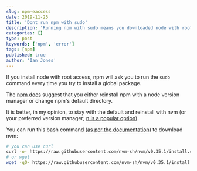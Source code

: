 ```yaml
---
slug: npm-eaccess
date: 2019-11-25
title: 'Dont run npm with sudo'
description: 'Running npm with sudo means you downloaded node with root permissions.'
categories: []
type: post
keywords: ['npm', 'error']
tags: [npm]
published: true
author: 'Ian Jones'
---
```


If you install node with root access, npm will ask you to run the `sudo` command every time you try to install a global package.

The [npm docs](https://docs.npmjs.com/resolving-eacces-permissions-errors-when-installing-packages-globally) suggest that you either reinstall npm with a node version manager or change npm's default directory.

It is better, in my opinion, to stay with the default and reinstall with nvm (or your preferred version manager; [n is a popular option](https://github.com/tj/n)).

You can run this bash command ([as per the documentation](https://github.com/nvm-sh/nvm)) to download nvm:

```bash
# you can use curl
curl -o- https://raw.githubusercontent.com/nvm-sh/nvm/v0.35.1/install.sh | bash
# or wget
wget -qO- https://raw.githubusercontent.com/nvm-sh/nvm/v0.35.1/install.sh | bash
```
